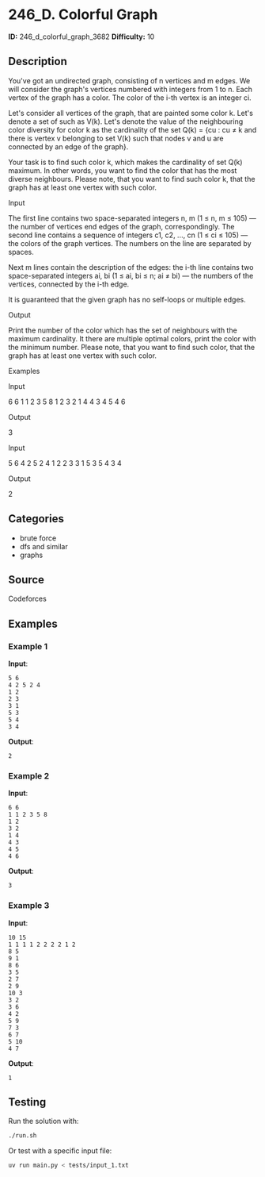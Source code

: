 # 246_D. Colorful Graph

**ID:** 246_d_colorful_graph_3682
**Difficulty:** 10

## Description

You've got an undirected graph, consisting of n vertices and m edges. We will consider the graph's vertices numbered with integers from 1 to n. Each vertex of the graph has a color. The color of the i-th vertex is an integer ci.

Let's consider all vertices of the graph, that are painted some color k. Let's denote a set of such as V(k). Let's denote the value of the neighbouring color diversity for color k as the cardinality of the set Q(k) = {cu : cu ≠ k and there is vertex v belonging to set V(k) such that nodes v and u are connected by an edge of the graph}.

Your task is to find such color k, which makes the cardinality of set Q(k) maximum. In other words, you want to find the color that has the most diverse neighbours. Please note, that you want to find such color k, that the graph has at least one vertex with such color.

Input

The first line contains two space-separated integers n, m (1 ≤ n, m ≤ 105) — the number of vertices end edges of the graph, correspondingly. The second line contains a sequence of integers c1, c2, ..., cn (1 ≤ ci ≤ 105) — the colors of the graph vertices. The numbers on the line are separated by spaces.

Next m lines contain the description of the edges: the i-th line contains two space-separated integers ai, bi (1 ≤ ai, bi ≤ n; ai ≠ bi) — the numbers of the vertices, connected by the i-th edge. 

It is guaranteed that the given graph has no self-loops or multiple edges.

Output

Print the number of the color which has the set of neighbours with the maximum cardinality. It there are multiple optimal colors, print the color with the minimum number. Please note, that you want to find such color, that the graph has at least one vertex with such color.

Examples

Input

6 6
1 1 2 3 5 8
1 2
3 2
1 4
4 3
4 5
4 6


Output

3


Input

5 6
4 2 5 2 4
1 2
2 3
3 1
5 3
5 4
3 4


Output

2

## Categories

- brute force
- dfs and similar
- graphs

## Source

Codeforces

## Examples

### Example 1

**Input**:
```
5 6
4 2 5 2 4
1 2
2 3
3 1
5 3
5 4
3 4
```

**Output**:
```
2
```

### Example 2

**Input**:
```
6 6
1 1 2 3 5 8
1 2
3 2
1 4
4 3
4 5
4 6
```

**Output**:
```
3
```

### Example 3

**Input**:
```
10 15
1 1 1 1 2 2 2 2 1 2
8 5
9 1
8 6
3 5
2 7
2 9
10 3
3 2
3 6
4 2
5 9
7 3
6 7
5 10
4 7
```

**Output**:
```
1
```


## Testing

Run the solution with:

```bash
./run.sh
```

Or test with a specific input file:

```bash
uv run main.py < tests/input_1.txt
```
